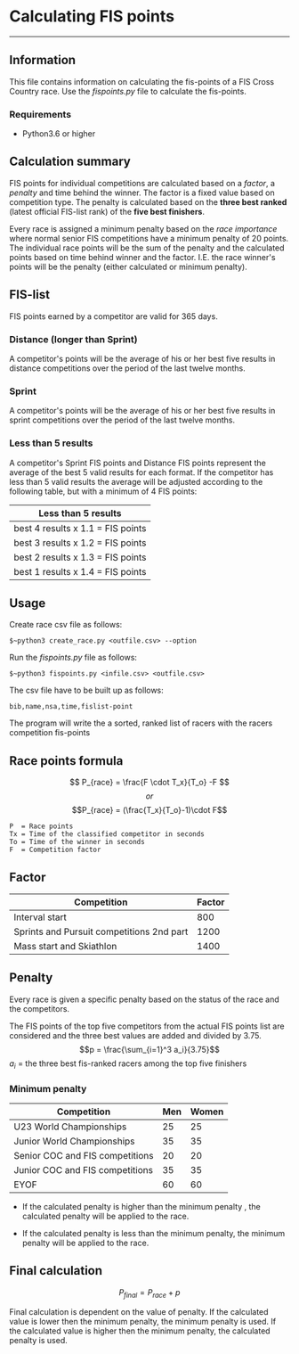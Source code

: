 # Calculating FIS points

___

## Information

This file contains information on calculating the fis-points of a FIS Cross Country race. Use the *fispoints.py* file to calculate the fis-points.

### Requirements

- Python3.6 or higher

## Calculation summary

FIS points for individual competitions are calculated based on a *factor*, a *penalty* and time behind the winner. The factor is a fixed value based on competition type. The penalty is calculated based on the **three best ranked** (latest official FIS-list rank) of the **five best finishers**.

Every race is assigned a minimum penalty based on the *race importance* where normal senior FIS competitions have a minimum penalty of 20 points. The individual race points will be the sum of the penalty and the calculated points based on time behind winner and the factor. I.E. the race winner's points will be the penalty (either calculated or minimum penalty).

## FIS-list

FIS points earned by a competitor are valid for 365 days.

### Distance (longer than Sprint)

A competitor's points will be the average of his or her best five results
in distance competitions over the period of the last twelve months.

### Sprint

A competitor's points will be the average of his or her best five results
in sprint competitions over the period of the last twelve months.

### Less than 5 results

A competitor's Sprint FIS points and Distance FIS points represent
the average of the best 5 valid results for each format. If the
competitor has less than 5 valid results the average will be adjusted
according to the following table, but with a minimum of 4 FIS points:

| Less than 5 results                   |
|---------------------------------------|
| best 4 results x 1.1 = FIS points     |
| best 3 results x 1.2 = FIS points     |
| best 2 results x 1.3 = FIS points     |
| best 1 results x 1.4 = FIS points     |

## Usage

Create race csv file as follows:

    $~python3 create_race.py <outfile.csv> --option

Run the *fispoints.py* file as follows:

    $~python3 fispoints.py <infile.csv> <outfile.csv>
The csv file have to be built up as follows:

    bib,name,nsa,time,fislist-point

The program will write the a sorted, ranked list of racers with the racers competition fis-points

## Race points formula

$$ P_{race} = \frac{F \cdot T_x}{T_o} -F $$
$$or$$
$$P_{race} = (\frac{T_x}{T_o}-1)\cdot F$$

    P  = Race points 
    Tx = Time of the classified competitor in seconds
    To = Time of the winner in seconds
    F  = Competition factor

## Factor

| Competition                               | Factor |
|-------------------------------------------|--------|
| Interval start                            | 800    |
| Sprints and Pursuit competitions 2nd part | 1200   |
| Mass start and Skiathlon                  | 1400   |

## Penalty

Every race is given a specific penalty based on the status of the race and the competitors.

The FIS points of the top five competitors from the actual
FIS points list are considered and the three best values are added
and divided by 3.75.
$$p = \frac{\sum_{i=1}^3 a_i}{3.75}$$
$a_i$ = the three best fis-ranked racers among the top five finishers

### Minimum penalty

|     Competition                 | Men | Women |
|---------------------------------|-----|-------|
| U23 World Championships         | 25  | 25    |
| Junior World Championships      | 35  | 35    |
| Senior COC and FIS competitions | 20  | 20    |
| Junior COC and FIS competitions | 35  | 35    |
| EYOF                            | 60  | 60    |

- If the calculated penalty is higher than the
minimum penalty , the calculated penalty will be
applied to the race.

- If the calculated penalty is less than the minimum penalty, the
minimum penalty will be applied to the race.

## Final calculation

$$P_{final} = P_{race} + p$$

Final calculation is dependent on the value of penalty. If the calculated value is lower then the minimum penalty, the minimum penalty is used. If the calculated value is higher then the minimum penalty, the calculated penalty is used.

